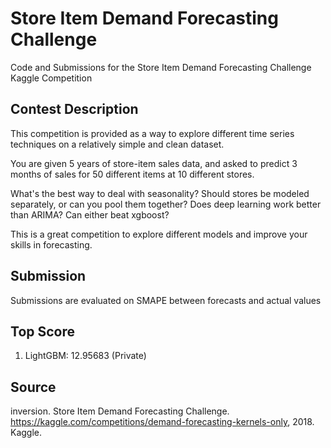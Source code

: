 # Store Item Demand Forecasting Challenge
Code and Submissions for the Store Item Demand Forecasting Challenge Kaggle Competition


## Contest Description

This competition is provided as a way to explore different time series techniques on a relatively simple and clean dataset.

You are given 5 years of store-item sales data, and asked to predict 3 months of sales for 50 different items at 10 different stores.

What's the best way to deal with seasonality? Should stores be modeled separately, or can you pool them together? Does deep learning work better than ARIMA? Can either beat xgboost?

This is a great competition to explore different models and improve your skills in forecasting.


## Submission

Submissions are evaluated on SMAPE between forecasts and actual values

## Top Score

1. LightGBM: 12.95683 (Private)

## Source

inversion. Store Item Demand Forecasting Challenge. https://kaggle.com/competitions/demand-forecasting-kernels-only, 2018. Kaggle.
